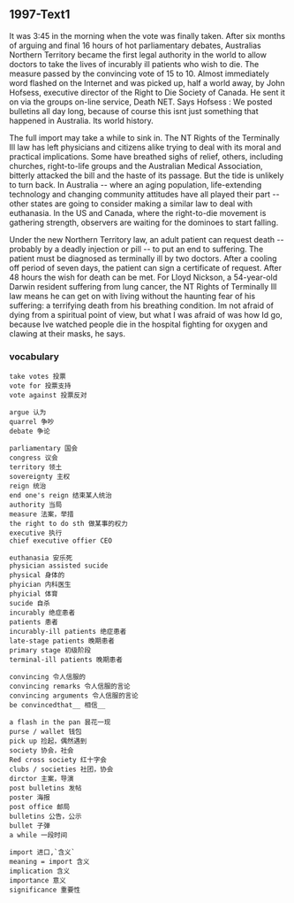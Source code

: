 ## 1997-Text1

It was 3:45 in the morning when the vote was finally taken. After six months of arguing and final 16 hours of hot parliamentary debates, Australias Northern Territory became the first legal authority in the world to allow doctors to take the lives of incurably ill patients who wish to die. The measure passed by the convincing vote of 15 to 10. Almost immediately word flashed on the Internet and was picked up, half a world away, by John Hofsess, executive director of the Right to Die Society of Canada. He sent it on via the groups on-line service, Death NET. Says Hofsess : We posted bulletins all day long, because of course this isnt just something that happened in Australia. Its world history.

The full import may take a while to sink in. The NT Rights of the Terminally Ill law has left physicians and citizens alike trying to deal with its moral and practical implications. Some have breathed sighs of relief, others, including churches, right-to-life groups and the Australian Medical Association, bitterly attacked the bill and the haste of its passage. But the tide is unlikely to turn back. In Australia -- where an aging population, life-extending technology and changing community attitudes have all played their part -- other states are going to consider making a similar law to deal with euthanasia. In the US and Canada, where the right-to-die movement is gathering strength, observers are waiting for the dominoes to start falling.

Under the new Northern Territory law, an adult patient can request death -- probably by a deadly injection or pill -- to put an end to suffering. The patient must be diagnosed as terminally ill by two doctors. After a cooling off period of seven days, the patient can sign a certificate of request. After 48 hours the wish for death can be met. For Lloyd Nickson, a 54-year-old Darwin resident suffering from lung cancer, the NT Rights of Terminally Ill law means he can get on with living without the haunting fear of his suffering: a terrifying death from his breathing condition. Im not afraid of dying from a spiritual point of view, but what I was afraid of was how Id go, because Ive watched people die in the hospital fighting for oxygen and clawing at their masks, he says.

### vocabulary

```en
take votes 投票
vote for 投票支持
vote against 投票反对
```

```en
argue 认为
quarrel 争吵
debate 争论
```

```en
parliamentary 国会
congress 议会
territory 领土
sovereignty 主权
reign 统治
end one's reign 结束某人统治
authority 当局
measure 法案，举措
the right to do sth 做某事的权力
executive 执行
chief executive offier CEO

```

```en
euthanasia 安乐死
physician assisted sucide
physical 身体的
phyician 内科医生
phyicial 体育
sucide 自杀
incurably 绝症患者
patients 患者
incurably-ill patients 绝症患者
late-stage patients 晚期患者
primary stage 初级阶段
terminal-ill patients 晚期患者
```

```en
convincing 令人信服的
convincing remarks 令人信服的言论
convincing arguments 令人信服的言论
be convincedthat__ 相信__

```

```en
a flash in the pan 昙花一现
purse / wallet 钱包
pick up 捡起，偶然遇到
society 协会，社会
Red cross society 红十字会
clubs / societies 社团，协会
dirctor 主案，导演
post bulletins 发帖
poster 海报
post office 邮局
bulletins 公告，公示
bullet 子弹
a while 一段时间

```

```en
import 进口,`含义`
meaning = import 含义
implication 含义
importance 意义
significance 重要性
```